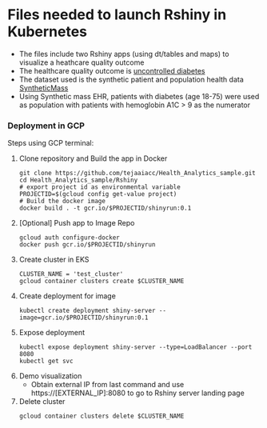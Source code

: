 # Files needed to launch Rshiny in Kubernetes
- The files include two Rshiny apps (using dt/tables and maps) to visualize a heathcare quality outcome 
- The healthcare quality outcome is [uncontrolled diabetes](https://ecqi.healthit.gov/ecqm/ep/2019/cms122v7)  
- The dataset used is the synthetic patient and population health data [SyntheticMass](https://synthea.mitre.org/)
- Using Synthetic mass EHR, patients with diabetes (age 18-75) were used as population with patients with hemoglobin A1C > 9 as the numerator  

### Deployment in GCP
Steps using GCP terminal:
1. Clone repository and Build the app in Docker
	```
	git clone https://github.com/tejaaiacc/Health_Analytics_sample.git
	cd Health_Analytics_sample/Rshiny
	# export project id as environmental variable
	PROJECTID=$(gcloud config get-value project)
	# Build the docker image
	docker build . -t gcr.io/$PROJECTID/shinyrun:0.1
	```
2. [Optional] Push app to Image Repo 
	```
	gcloud auth configure-docker
	docker push gcr.io/$PROJECTID/shinyrun
	```
3. Create cluster in EKS
	```
	CLUSTER_NAME = 'test_cluster'
	gcloud container clusters create $CLUSTER_NAME 
	```
4. Create deployment for image
	```
	kubectl create deployment shiny-server --image=gcr.io/$PROJECTID/shinyrun:0.1
	```
5. Expose deployment 
	```
	kubectl expose deployment shiny-server --type=LoadBalancer --port 8080
	kubectl get svc
	```
6. Demo visualization
	- Obtain external IP from last command and use https://[EXTERNAL_IP]:8080 to go to Rshiny server landing page
7. Delete cluster 
	```
	gcloud container clusters delete $CLUSTER_NAME
	```